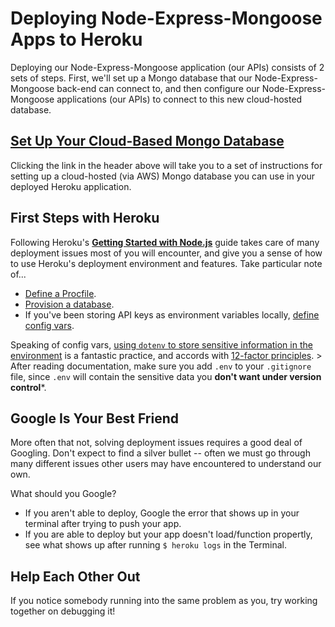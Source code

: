 # Deploying Node-Express-Mongoose Apps to Heroku

Deploying our Node-Express-Mongoose application (our APIs) consists of 2 sets of steps. First, we'll set up a Mongo database that our Node-Express-Mongoose back-end can connect to, and then configure our Node-Express-Mongoose applications (our APIs) to connect to this new cloud-hosted database.

## [Set Up Your Cloud-Based Mongo Database](./mongodb.md)

Clicking the link in the header above will take you to a set of instructions for setting up a cloud-hosted (via AWS) Mongo database you can use in your deployed Heroku application.

## First Steps with Heroku

Following Heroku's **[Getting Started with Node.js](https://devcenter.heroku.com/articles/getting-started-with-nodejs)** guide takes care of many deployment issues most of you will encounter, and give you a sense of how to use Heroku's deployment environment and features. Take particular note of...

* [Define a Procfile](https://devcenter.heroku.com/articles/getting-started-with-nodejs#define-a-procfile).
* [Provision a database](https://devcenter.heroku.com/articles/getting-started-with-nodejs#provision-a-database).
* If you've been storing API keys as environment variables locally, [define config vars](https://devcenter.heroku.com/articles/getting-started-with-nodejs#define-config-vars).

Speaking of config vars, [using `dotenv` to store sensitive information in the environment](https://github.com/motdotla/dotenv) is a fantastic practice, and accords with [12-factor principles](https://12factor.net/).
    > After reading documentation, make sure you add `.env` to your `.gitignore` file, since `.env` will contain the sensitive data you **don't want under version control***.

## Google Is Your Best Friend

More often that not, solving deployment issues requires a good deal of Googling. Don't expect to find a silver bullet -- often we must go through many different issues other users may have encountered to understand our own.

What should you Google?
* If you aren't able to deploy, Google the error that shows up in your terminal after trying to push your app.
* If you are able to deploy but your app doesn't load/function propertly, see what shows up after running `$ heroku logs` in the Terminal.

## Help Each Other Out

If you notice somebody running into the same problem as you, try working together on debugging it!
